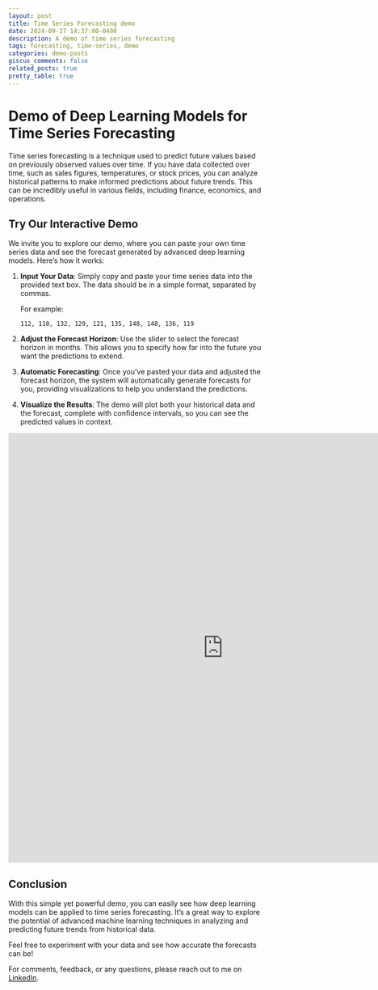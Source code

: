 ```yaml
---
layout: post
title: Time Series Forecasting demo
date: 2024-09-27 14:37:00-0400
description: A demo of time series forecasting
tags: forecasting, time-series, demo
categories: demo-posts
giscus_comments: false
related_posts: true
pretty_table: true
---
```

 
# Demo of Deep Learning Models for Time Series Forecasting

<!-- ## Introduction to Time Series Forecasting -->

Time series forecasting is a technique used to predict future values based on previously observed values over time. If you have data collected over time, such as sales figures, temperatures, or stock prices, you can analyze historical patterns to make informed predictions about future trends. This can be incredibly useful in various fields, including finance, economics, and operations.

## Try Our Interactive Demo

We invite you to explore our demo, where you can paste your own time series data and see the forecast generated by advanced deep learning models. Here’s how it works:

1. **Input Your Data**: Simply copy and paste your time series data into the provided text box. The data should be in a simple format, separated by commas.

    For example:
    ```
    112, 118, 132, 129, 121, 135, 148, 148, 136, 119
    ```

2. **Adjust the Forecast Horizon**: Use the slider to select the forecast horizon in months. This allows you to specify how far into the future you want the predictions to extend.

3. **Automatic Forecasting**: Once you've pasted your data and adjusted the forecast horizon, the system will automatically generate forecasts for you, providing visualizations to help you understand the predictions.

4. **Visualize the Results**: The demo will plot both your historical data and the forecast, complete with confidence intervals, so you can see the predicted values in context.

<iframe src="https://mj-bfm.hf.space" frameborder="0" width="850" height="850"></iframe>

## Conclusion

With this simple yet powerful demo, you can easily see how deep learning models can be applied to time series forecasting. It’s a great way to explore the potential of advanced machine learning techniques in analyzing and predicting future trends from historical data.

Feel free to experiment with your data and see how accurate the forecasts can be!

<!-- --- -->

<!-- ### Contact Info -->

For comments, feedback, or any questions, please reach out to me on [LinkedIn](https://www.linkedin.com/in/mjdarvishi/).
